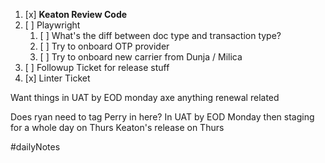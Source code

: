 1. [x] **Keaton Review Code**
2. [ ] Playwright
	1. [ ] What's the diff between doc type and transaction type?
	2. [ ] Try to onboard OTP provider
	3. [ ] Try to onboard new carrier from Dunja / Milica
3. [ ] Followup Ticket for release stuff
4. [x] Linter Ticket


Want things in UAT by EOD monday
axe anything renewal related

Does ryan need to tag Perry in here?
In UAT by EOD Monday then staging for a whole day on Thurs
Keaton's release on Thurs

#dailyNotes